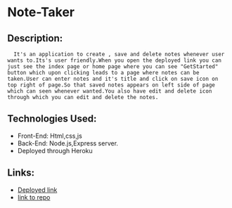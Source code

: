 # Note-Taker
## Description:
      It's an application to create , save and delete notes whenever user wants to.Its's user friendly.When you open the deployed link you can just see the index page or home page where you can see "GetStarted" button which upon clicking leads to a page where notes can be taken.User can enter notes and it's title and click on save icon on top right of page.So that saved notes appears on left side of page which can seen whenever wanted.You also have edit and delete icon through which you can edit and delete the notes.

## Technologies Used:
* Front-End: Html,css,js
* Back-End: Node.js,Express server.
* Deployed through Heroku

## Links:
* [Deployed link](https://guarded-cliffs-85665.herokuapp.com/)
* [link to repo](https://github.com/himaja830/Note-Taker)




